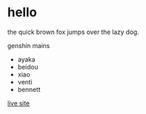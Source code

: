 # hello

the quick brown fox jumps over the lazy dog.


genshin mains
- ayaka
- beidou
- xiao
- venti
- bennett

[live site](hileela.github.io)
